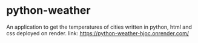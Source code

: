 # python-weather 
An application to get the temperatures of cities written in python, html and css deployed on render.
link: https://python-weather-hjoc.onrender.com/
